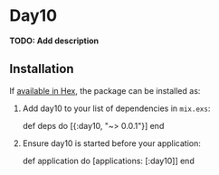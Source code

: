 # Day10

**TODO: Add description**

## Installation

If [available in Hex](https://hex.pm/docs/publish), the package can be installed as:

  1. Add day10 to your list of dependencies in `mix.exs`:

        def deps do
          [{:day10, "~> 0.0.1"}]
        end

  2. Ensure day10 is started before your application:

        def application do
          [applications: [:day10]]
        end

